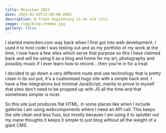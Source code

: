 ```yaml
---
title: Meincken 2023
date: 2023-02-03T12:00:00.000Z
description: A fresh beginnning to an old site.
image: /img/blog-chemex.jpg
gallery: false
---
```


I started meincken.com way back when I first got into web development. I used it to host code I was testing out and as my portfolio of my work
at the time, I now have a few sites which serve that purpose so this I have claimed back and will be using it as a blog and home for my art, 
photography and possibly music if I ever learn how to record... then you're in for a treat

I decided to go down a very different route and use technology that is pretty clean in its out put, it's a customised hugo site with a simple back end.
I have a few integrations but minimal JavaScript, mainly to prove to myself that sites don't need to be propped up with JS all the time and that sometimes
simpler is nicer.

So this site just produces flat HTML, in some places like when I include galleries I am using webcomponents where I need an API call. This keeps the site clean
and less fuss, but mostly because I am using it to splutter out my inane thoughts it keeps it simple to just blog without all the weight of a giant CMS.
